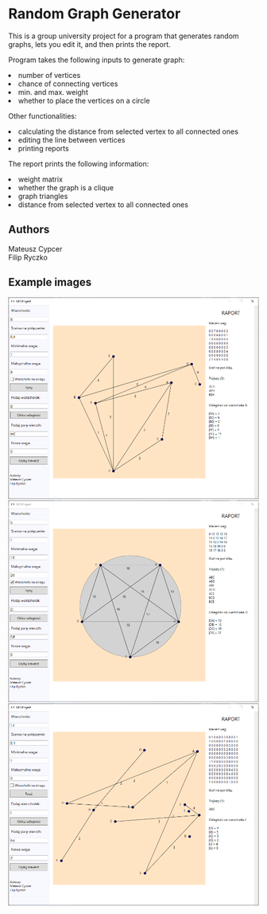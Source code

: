 # Random Graph Generator
<p>
    This is a group university project for a program that generates random graphs, lets you edit it, and then prints the report.
</p>
<p>
    Program takes the following inputs to generate graph:
    <il>
        <li>
            number of vertices
        </li>
        <li>
            chance of connecting vertices
        </li>
        <li>
            min. and max. weight
        </li>
        <li>
            whether to place the vertices on a circle
        </li>
    </il>
</p>

<p>
    Other functionalities:
    <il>
        <li>
            calculating the distance from selected vertex to all connected ones
        </li>
        <li>
            editing the line between vertices
        </li>
        <li>
            printing reports
        </li>
    </il>
</p>

<p>
    The report prints the following information:
    <il>
        <li>
            weight matrix
        </li>
        <li>
            whether the graph is a clique
        </li>
        <li>
            graph triangles
        </li>
        <li>
            distance from selected vertex to all connected ones
        </li>
    </il>
</p>

## Authors
<p>
    Mateusz Cypcer <br>
    Filip Ryczko
</p>

## Example images
![alt text](https://github.com/Motrixox/Random_Graph_Generator/blob/main/example_1.PNG?raw=true)
![alt text](https://github.com/Motrixox/Random_Graph_Generator/blob/main/example_2.PNG?raw=true)
![alt text](https://github.com/Motrixox/Random_Graph_Generator/blob/main/example_3.PNG?raw=true)
